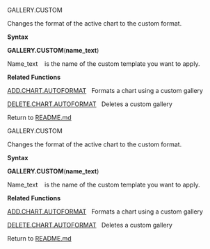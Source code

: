 GALLERY.CUSTOM

Changes the format of the active chart to the custom format.

**Syntax**

**GALLERY.CUSTOM**(**name\_text**)

Name\_text    is the name of the custom template you want to apply.

**Related Functions**

[ADD.CHART.AUTOFORMAT](ADD.CHART.AUTOFORMAT.md)   Formats a chart using a custom gallery

[DELETE.CHART.AUTOFORMAT](DELETE.CHART.AUTOFORMAT.md)   Deletes a custom gallery



Return to [README.md](README.md)

GALLERY.CUSTOM

Changes the format of the active chart to the custom format.

**Syntax**

**GALLERY.CUSTOM**(**name\_text**)

Name\_text    is the name of the custom template you want to apply.

**Related Functions**

[ADD.CHART.AUTOFORMAT](ADD.CHART.AUTOFORMAT.md)   Formats a chart using a custom gallery

[DELETE.CHART.AUTOFORMAT](DELETE.CHART.AUTOFORMAT.md)   Deletes a custom gallery



Return to [README.md](README.md)

